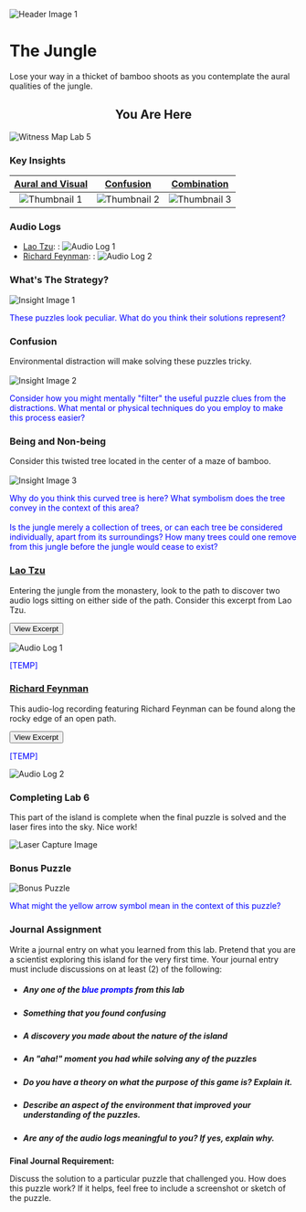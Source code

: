 <!-- ---
layout: post
title:  "LAB 6"
date:   2019-05-06
thumbnail: captures/header.jpg
dependencies:
- helpers
--- -->


![Header Image 1](captures/header.jpg#header)
# The Jungle

Lose your way in a thicket of bamboo shoots as you contemplate the aural qualities of the jungle.

## <center>You Are Here</center>

![Witness Map Lab 5](captures/Witness_Map_Lab6.jpg#capture)

### Key Insights

| [Aural and Visual](#aural-and-visual) | [Confusion](#confusion) | [Combination](#combination) |
|:-:|:-:|:-:|
|![Thumbnail 1](captures/insight_1.jpg#thumbnail)| ![Thumbnail 2](captures/insight_2.jpg#thumbnail)| ![Thumbnail 3](captures/insight_3.jpg#thumbnail)|

### Audio Logs

- [Lao Tzu](#lao-tzu):
: ![Audio Log 1](captures/audio_log_1.jpg#audio_log)
- [Richard Feynman](#richard-feynman):
: ![Audio Log 2](captures/audio_log_2.jpg#audio_log)

### What's The Strategy?

![Insight Image 1](captures/insight_1.jpg#capture)

<span style="color: blue">These puzzles look peculiar. What do you think their solutions represent?</span>

### Confusion
Environmental distraction will make solving these puzzles tricky.
<br><br>
![Insight Image 2](captures/insight_2.jpg#capture)

<span style="color: blue">Consider how you might mentally "filter" the useful puzzle clues from the distractions. What mental or physical techniques do you employ to make this process easier?</span>

### Being and Non-being
Consider this twisted tree located in the center of a maze of bamboo.
<br><br>
![Insight Image 3](captures/insight_3.jpg#capture)

<!-- Is this tree apart from the jungle, surrounded yet separate from it? Does the jungle encompass this tree, and all trees, individually, or together? How many bamboo shoots could one remove from this jungle before the jungle would cease to exist? -->

<span style="color: blue">
Why do you think this curved tree is here? What symbolism does the tree convey in the context of this area?<br><br>Is the jungle merely a collection of trees, or can each tree be considered individually, apart from its surroundings? How many trees could one remove from this jungle before the jungle would cease to exist?</span>

### [Lao Tzu](https://psychology.fas.harvard.edu/people/b-f-skinner)

Entering the jungle from the monastery, look to the path to discover two audio logs sitting on either side of the path. Consider this excerpt from Lao Tzu.

<button onclick="collapseExcerpt1()">View Excerpt</button>

<div id="excerpt1" style="display:none">
"We join spokes together in a wheel, but it is the center hole that makes the wagon move. We shape clay into a pot, but it is the emptiness inside that holds whatever we want. We hammer wood for a house, but it is the inner space that makes it livable. We work with being, but non-being is what we use."
<br>---<br>
Lao Tzu
</div>

![Audio Log 1](captures/audio_log_1.jpg#capture)

<span style="color: blue">[TEMP]</span>

### [Richard Feynman](https://www.nobelprize.org/prizes/literature/1913/tagore/biographical/)

This audio-log recording featuring Richard Feynman can be found along the rocky edge of an open path.

<button onclick="collapseExcerpt2()">View Excerpt</button>

<div id="excerpt2" style="display:none">

“The scientist has a lot of experience with ignorance and doubt and uncertainty, and this experience is of very great importance, I think. When a scientist doesn’t know the answer to a problem, he is ignorant. When he has a hunch as to what the result is, he is uncertain. And when he is pretty damn sure of what the result is going to be, he is still in some doubt. We have found it of paramount importance that in order to progress, we must recognize our ignorance and leave room for doubt. Scientific knowledge is a body of statements of varying degrees of certainty — some most unsure, some nearly sure, but none absolutely certain. Now, we scientists are used to this, and we take it for granted that it is perfectly consistent to be unsure, that it is possible to live and not know. But I don’t know whether everyone realizes this is true. Our freedom to doubt was born out of a struggle against authority in the early days of science. It was a very deep and strong struggle: permit us to question — to doubt — to not be sure. I think that it is important that we do not forget this struggle and thus perhaps lose what we have gained.”
<br>---<br>
Richard Feynman
</div>

<span style="color: blue">[TEMP]</span>

![Audio Log 2](captures/audio_log_2.jpg#capture)


### Completing Lab 6

This part of the island is complete when the final puzzle is solved and the laser fires into the sky. Nice work!

![Laser Capture Image](captures/laser_capture.jpg#capture)

### Bonus Puzzle

![Bonus Puzzle](captures/bonus_puzzle.jpg#capture)

<span style="color: blue">What might the yellow arrow symbol mean in the context of this puzzle?</span>


### Journal Assignment

Write a journal entry on what you learned from this lab. Pretend that you are a scientist exploring this island for the very first time. Your journal entry must include discussions on at least (2) of the following:

- ##### Any one of the <span style="color: blue">blue prompts</span> from this lab
- ##### Something that you found confusing
- ##### A discovery you made about the nature of the island
- ##### An "aha!" moment you had while solving any of the puzzles
- ##### Do you have a theory on what the purpose of this game is? Explain it.
- ##### Describe an aspect of the environment that improved your understanding of the puzzles.
- ##### Are any of the audio logs meaningful to you? If yes, explain why.

**Final Journal Requirement:**

Discuss the solution to a particular puzzle that challenged you. How does this puzzle work? If it helps, feel free to include a screenshot or sketch of the puzzle.

<!-- As you reflect on your experiences in The Witness from this week, alongside class discussion, lecture, and readings, consider including responses to the <span style="color: blue">prompts in blue</span> as a starting point, as well as your own thoughts, questions, observations, and connections.

Contemplate including in your responses observations on the puzzle mechanics and game design of the environment in this week's section of puzzles. What interesting environmental clues and insights did you uncover in this area of the game? What lessons, or creative discoveries from previous island sections may have helped or hindered your completion of this week's challenges, and in what way did they effect your understanding of this week's puzzles?

Additionally, consider how responses can include your interpretation of in-game quotes from audio recorders and how these quotes might relate to puzzles or ideas from a certain area of The Witness island. Further steps could be taken to research the famous figures behind these audio recorder quotes to learn more about their backgrounds and how their philosophies intertwine with the lessons in this game. -->
